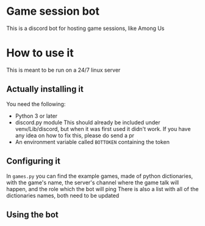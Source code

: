 # Game session bot
This is a discord bot for hosting game sessions, like Among Us
# How to use it
This is meant to be run on a 24/7 linux server
## Actually installing it
You need the following:
- Python 3 or later
- discord.py module
This should already be included under venv/Lib/discord, but when it was first used it didn't work. If you have any idea on how to fix this, please do send a pr
- An environment variable called `BOTTOKEN` containing the token
## Configuring it
In `games.py` you can find the example games, made of python dictionaries, with the game's name, the server's channel where the game talk will happen, and the role which the bot will ping
There is also a list with all of the dictionaries names, both need to be updated
## Using the bot
